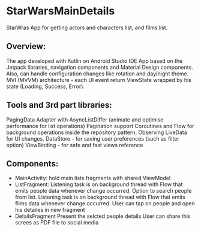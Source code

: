 # StarWarsMainDetails

 StarWras App for getting actors and characters list, and films list.

## Overview:
The app developed with Kotlin on Android Studio IDE
App based on the Jetpack libraries, navigation components and Material Design components. Also, can handle configuration changes like rotation and day/night theme.
MVI (MVVM) architecture - each UI event return ViewState wrapped by his state (Loading, Success, Error).


## Tools and 3rd part libraries:
PagingData Adapter with AsyncListDiffer (animate and optimise performance for list operations)
Pagination support
Coroutines and Flow for background operations inside the repository pattern.
Observing LiveData for UI changes.
DataStore - for saving user preferences (such as filter option)
ViewBinding - for safe and fast views reference


## Components:
* MainActivity:
hold main lists fragments with shared ViewModel
* ListFragment:
Listening task is on background thread with Flow that emits people data whenever change occurred.
Option to search people from list.
Listening task is on background thread with Flow that emits films data whenever change occurred.
User can tap on people and open his detailes in new fragment
* DetailsFragment
Present the selcted people details
User can share this screes as PDF file to social media
